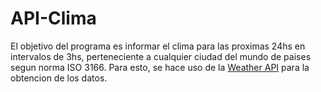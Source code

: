 # API-Clima
El objetivo del programa es informar el clima para las proximas 24hs en intervalos de 3hs, perteneciente a cualquier ciudad del mundo de paises segun norma ISO 3166. Para esto, se hace uso de la [Weather API](https://openweathermap.org/api) para la obtencion de los datos.
